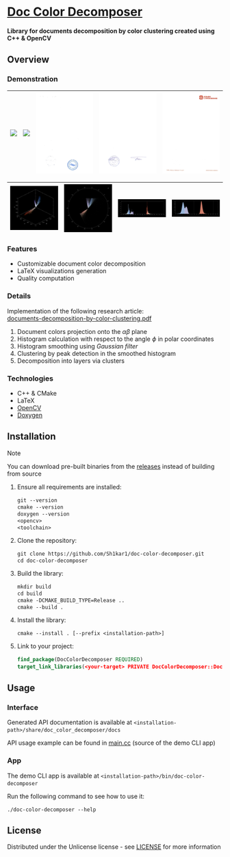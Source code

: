 # [Doc Color Decomposer](https://github.com/Sh1kar1/doc-color-decomposer)

**Library for documents decomposition by color clustering created using C++ & OpenCV**

## Overview

### Demonstration

| ![](data/1.png) | ![](assets/1-layer-1.png) | ![](assets/1-layer-2.png) | ![](assets/1-layer-3.png) | ![](assets/1-layer-4.png) |
|:---------------:|:-------------------------:|:-------------------------:|:-------------------------:|:-------------------------:|

| ![](assets/1-plot-3d-rgb.png) | ![](assets/1-plot-2d-lab.png) | ![](assets/1-plot-1d-phi.png) | ![](assets/1-plot-1d-clusters.png) |
|:-----------------------------:|:-----------------------------:|:-----------------------------:|:----------------------------------:|

### Features

- Customizable document color decomposition
- LaTeX visualizations generation
- Quality computation

### Details

Implementation of the following research article:
<br>
[documents-decomposition-by-color-clustering.pdf](assets/documents-decomposition-by-color-clustering.pdf)

1. Document colors projection onto the $\alpha\beta$ plane
2. Histogram calculation with respect to the angle $\phi$ in polar coordinates
3. Histogram smoothing using _Gaussian filter_
4. Clustering by peak detection in the smoothed histogram
5. Decomposition into layers via clusters

### Technologies

- C++ & CMake
- LaTeX
- [OpenCV](https://opencv.org/)
- [Doxygen](https://www.doxygen.nl/)

## Installation

> [!NOTE]
> You can download pre-built binaries from the [releases](https://github.com/Sh1kar1/doc-color-decomposer/releases) instead of building from source

1. Ensure all requirements are installed:
   ```shell
   git --version
   cmake --version
   doxygen --version
   <opencv>
   <toolchain>
   ```
2. Clone the repository:
   ```shell
   git clone https://github.com/Sh1kar1/doc-color-decomposer.git
   cd doc-color-decomposer
   ```
3. Build the library:
   ```shell
   mkdir build
   cd build
   cmake -DCMAKE_BUILD_TYPE=Release ..
   cmake --build .
   ```
4. Install the library:
   ```shell
   cmake --install . [--prefix <installation-path>]
   ```
5. Link to your project:
   ```cmake
   find_package(DocColorDecomposer REQUIRED)
   target_link_libraries(<your-target> PRIVATE DocColorDecomposer::DocColorDecomposer)
   ```

## Usage

### Interface

Generated API documentation is available at `<installation-path>/share/doc_color_decomposer/docs`

API usage example can be found in [main.cc](app/main.cc) (source of the demo CLI app)

### App

The demo CLI app is available at `<installation-path>/bin/doc-color-decomposer`

Run the following command to see how to use it:
```shell
./doc-color-decomposer --help
```

## License

Distributed under the Unlicense license - see [LICENSE](LICENSE) for more information

